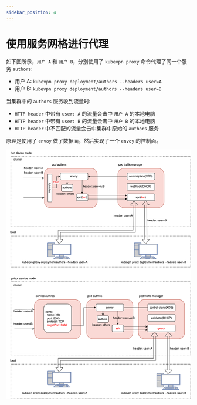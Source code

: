 ```yaml
---
sidebar_position: 4
---
```


# 使用服务网格进行代理

如下图所示，`用户 A` 和 `用户 B`，分别使用了 `kubevpn proxy`
命令代理了同一个服务 `authors`:

- 用户 A: `kubevpn proxy deployment/authors --headers user=A`
- 用户 B: `kubevpn proxy deployment/authors --headers user=B`

当集群中的 `authors` 服务收到流量时:

- `HTTP header` 中带有 `user: A` 的流量会击中 `用户 A` 的本地电脑
- `HTTP header` 中带有 `user: B` 的流量会击中 `用户 B` 的本地电脑
- `HTTP header` 中不匹配的流量会击中集群中原始的 `authors` 服务

原理是使用了 `envoy` 做了数据面，然后实现了一个 `envoy` 的控制面。

![gvisor-mesh.svg](gvisor-mesh.svg)